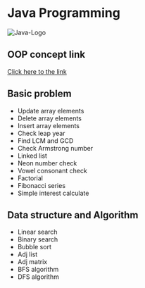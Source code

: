 # Java Programming
![Java-Logo](https://github.com/rifat3790/Algorithm/assets/138612383/e515721c-4859-4952-b2b9-190377f46c59)

## OOP concept link

[Click here to the link](https://drive.google.com/drive/folders/1quIxIowfYQeHMTafIt7QXzOcPV-07lTj?usp=sharing)


## Basic problem 
* Update array elements
* Delete array elements
* Insert array elements
* Check leap year
* Find LCM and GCD
* Check Armstrong number
* Linked list
* Neon number check
* Vowel consonant check
* Factorial
* Fibonacci series
* Simple interest calculate


## Data structure and Algorithm

* Linear search
* Binary search
* Bubble sort
* Adj list
* Adj matrix
* BFS algorithm
* DFS algorithm
